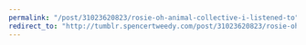 ```yaml
---
permalink: "/post/31023620823/rosie-oh-animal-collective-i-listened-to"
redirect_to: "http://tumblr.spencertweedy.com/post/31023620823/rosie-oh-animal-collective-i-listened-to"
---
```

